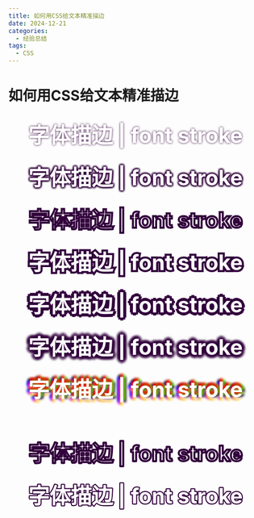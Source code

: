 ```yaml
---
title: 如何用CSS给文本精准描边
date: 2024-12-21
categories:
  - 经验总结
tags:
  - CSS
---
```



# 如何用CSS给文本精准描边

  <style>
  .text {
    text-align: center;
    font-size: 42px;
    line-height: 2;
    color: #fff;
    font-weight: bold;
  }

  .native-text-shadow {
    text-shadow: 0 0 4px #32003C;
  }

  .multiple-text-shadow {
    text-shadow: 0 0 4px #32003C,
    0 0 4px #32003C,
    0 0 4px #32003C,
    0 0 4px #32003C,
    0 0 4px #32003C,
    0 0 4px #32003C,
    0 0 4px #32003C;
  }

  .native-webkit-text-stroke {
    -webkit-text-stroke: 4px #32003C;
  }
  .improve-webkit-text-stroke {
    -webkit-text-stroke: 8px #32003C;
    position: relative;
    z-index: 1;
  }
  .improve-webkit-text-stroke:after {
    content: "字体描边 | font stroke";
    color: #fff;
    position: absolute;
    z-index: 2;
    left: 0;
    right: 0;
    top: 0;
    -webkit-text-stroke-width: 0;
  }

  /*没有模糊的字体阴影*/
  /*上，右移动6px则 右上移动距离x,y 轴移动距离应该为 4px （6 / √2 ≈ 4.23 对角线长度为6的正方形的边长）  */
  .text-stroke-no-blur {
    text-shadow: 6px 0 0 #32003C,
    -6px 0 0 #32003C,
    0 6px 0 #32003C,
    0 -6px 0 #32003C,
    4px 4px 0 #32003C,
    -4px 4px 0 #32003C,
    4px -4px 0 #32003C,
    -4px -4px 0 #32003C;
  }

  .text-stroke {
    text-shadow: 0 -6px 4px #32003C, /*上*/
    4px -4px 4px #32003C, /*右上*/
    6px 0 4px #32003C, /*右*/
    4px 4px 4px #32003C, /*右下*/
    0 6px 4px #32003C, /*下*/
    -4px 4px 4px #32003C, /*左下*/
    -6px 0 4px #32003C, /*左*/
    -4px -4px 4px #32003C; /*左上*/
  }

  .text-stroke-colours {
    text-shadow: 0 -6px 4px #ff0000, /*上*/
    4px -4px 4px #46ff00, /*右上*/
    6px 0 4px #32003c, /*右*/
    4px 4px 4px #ffffff, /*右下*/
    0 6px 4px #ffd500, /*下*/
    -4px 4px 4px #ee00ff, /*左下*/
    -6px 0 4px #0021ff, /*左*/
    -4px -4px 4px #000000; /*左上*/
  }
  .svg-text-stroke {
    margin-top: 100px;
  }
  .svg-text-stroke svg,
  .improve-svg-text-stroke svg {
    overflow: visible;
    height: 2em;
  }
  .svg-text-stroke text,
  .improve-svg-text-stroke text{
    text-anchor: middle; /*文本居中*/
    fill: currentColor;  /*文本颜色*/
  }
  .svg-text-stroke text,
  .improve-svg-text-stroke use{
    stroke: #32003C;    /*描边颜色*/
    stroke-width: 4px;  /*控制描边宽度*/
    stroke-linejoin: round;  /*描边转角处理方式*/
  }
  </style>


<div class="native-text-shadow text">
  字体描边 | font stroke
</div>
<div class="multiple-text-shadow text">
  字体描边 | font stroke
</div>
<div class="native-webkit-text-stroke text">
  字体描边 | font stroke
</div>
<div class="improve-webkit-text-stroke text">
  字体描边 | font stroke
</div>
<div class="text-stroke-no-blur text">
  字体描边 | font stroke
</div>
<div class="text-stroke text">
  字体描边 | font stroke
</div>
<div class="text-stroke-colours text">
  字体描边 | font stroke
</div>

<div class="svg-text-stroke text">
  <svg>
    <text x='50%' >字体描边 | font stroke</text>
  </svg>
</div>
<div class="improve-svg-text-stroke text">
  <svg>
    <!--use 会完全复制 text 中的内容-->
    <use xlink:href="#text"></use>
    <text x='50%' id="text">字体描边 | font stroke</text>
  </svg>
</div>
